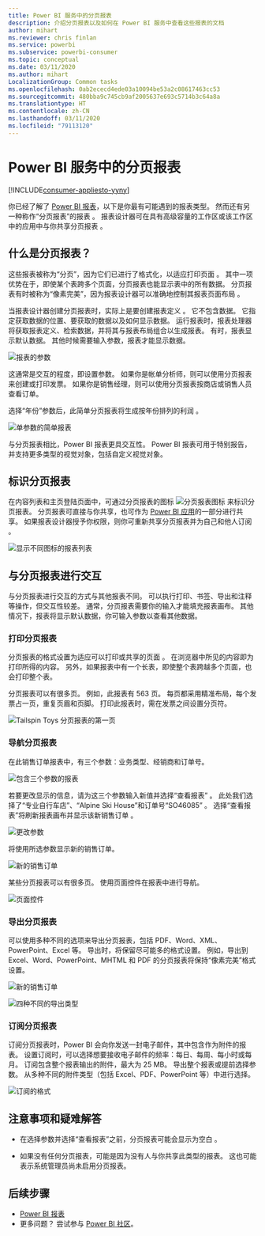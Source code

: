 ```yaml
---
title: Power BI 服务中的分页报表
description: 介绍分页报表以及如何在 Power BI 服务中查看这些报表的文档
author: mihart
ms.reviewer: chris finlan
ms.service: powerbi
ms.subservice: powerbi-consumer
ms.topic: conceptual
ms.date: 03/11/2020
ms.author: mihart
LocalizationGroup: Common tasks
ms.openlocfilehash: 0ab2ececd4ede03a10094be53a2c08617463cc53
ms.sourcegitcommit: 480bba9c745cb9af2005637e693c5714b3c64a8a
ms.translationtype: HT
ms.contentlocale: zh-CN
ms.lasthandoff: 03/11/2020
ms.locfileid: "79113120"
---
```

# <a name="paginated-reports-in-the-power-bi-service"></a>Power BI 服务中的分页报表

[!INCLUDE[consumer-appliesto-yyny](../includes/consumer-appliesto-yyny.md)]

你已经了解了 [Power BI 报表](end-user-reports.md)，以下是你最有可能遇到的报表类型。 然而还有另一种称作“分页报表”的报表  。 报表设计器可在具有高级容量的工作区或该工作区中的应用中与你共享分页报表  。 

## <a name="what-is-a-paginated-report"></a>什么是分页报表？

这些报表被称为“分页”，因为它们已进行了格式化，以适应打印页面  。 其中一项优势在于，即使某个表跨多个页面，分页报表也能显示表中的所有数据。 分页报表有时被称为“像素完美”，因为报表设计器可以准确地控制其报表页面布局  。

当报表设计器创建分页报表时，实际上是要创建报表定义   。 它不包含数据。 它指定获取数据的位置、要获取的数据以及如何显示数据。 运行报表时，报表处理器将获取报表定义、检索数据，并将其与报表布局组合以生成报表。 有时，报表显示默认数据。 其他时候需要输入参数，报表才能显示数据。 

   ![报表的参数](./media/end-user-paginated-report/power-bi-report-parameters.png)

这通常是交互的程度，即设置参数。 如果你是帐单分析师，则可以使用分页报表来创建或打印发票。 如果你是销售经理，则可以使用分页报表按商店或销售人员查看订单。 

选择“年份”参数后，此简单分页报表将生成按年份排列的利润  。 

![单参数的简单报表](./media/end-user-paginated-report/power-bi-report-simple.png)

与分页报表相比，Power BI 报表更具交互性。 Power BI 报表可用于特别报告，并支持更多类型的视觉对象，包括自定义视觉对象。

## <a name="identify-a-paginated-report"></a>标识分页报表

在内容列表和主页登陆页面中，可通过分页报表的图标 ![分页报表图标](media/end-user-paginated-report/power-bi-report-icon.png) 来标识分页报表。  分页报表可直接与你共享，也可作为 [Power BI 应用](end-user-apps.md)的一部分进行共享。 如果报表设计器授予你权限，则你可重新共享分页报表并为自己和他人订阅  。

![显示不同图标的报表列表](./media/end-user-paginated-report/power-bi-report-list.png)

## <a name="interact-with-a-paginated-report"></a>与分页报表进行交互

与分页报表进行交互的方式与其他报表不同。 可以执行打印、书签、导出和注释等操作，但交互性较差。 通常，分页报表需要你的输入才能填充报表画布。  其他情况下，报表将显示默认数据，你可输入参数以查看其他数据。

### <a name="print-a-paginated-report"></a>打印分页报表

分页报表的格式设置为适应可以打印或共享的页面  。 在浏览器中所见的内容即为打印所得的内容。 另外，如果报表中有一个长表，即使整个表跨越多个页面，也会打印整个表。 

分页报表可以有很多页。 例如，此报表有 563 页。 每页都采用精准布局，每个发票占一页，重复页眉和页脚。 打印此报表时，需在发票之间设置分页符。

   ![Tailspin Toys 分页报表的第一页](./media/end-user-paginated-report/power-bi-paginated-500.png)


### <a name="navigate-the-paginated-report"></a>导航分页报表

在此销售订单报表中，有三个参数：业务类型、经销商和订单号。 

![包含三个参数的报表](./media/end-user-paginated-report/power-bi-parameter.png)

若要更改显示的信息，请为这三个参数输入新值并选择“查看报表”  。 此处我们选择了“专业自行车店”、“Alpine Ski House”和订单号“SO46085”    。 选择“查看报表”将刷新报表画布并显示该新销售订单  。

![更改参数](./media/end-user-paginated-report/power-bi-order.png)

将使用所选参数显示新的销售订单。 

![新的销售订单](./media/end-user-paginated-report/power-bi-new-order.png)

某些分页报表可以有很多页。  使用页面控件在报表中进行导航。 

![页面控件](./media/end-user-paginated-report/power-bi-page.png)

### <a name="export-the-paginated-report"></a>导出分页报表
可以使用多种不同的选项来导出分页报表，包括 PDF、Word、XML、PowerPoint、Excel 等。 导出时，将保留尽可能多的格式设置。 例如，导出到 Excel、Word、PowerPoint、MHTML 和 PDF 的分页报表将保持“像素完美”格式设置。 

![新的销售订单](./media/end-user-paginated-report/power-bi-exporting.png)

![四种不同的导出类型](./media/end-user-paginated-report/power-bi-four.png)

### <a name="subscribe-to-the-paginated-report"></a>订阅分页报表
订阅分页报表时，Power BI 会向你发送一封电子邮件，其中包含作为附件的报表。 设置订阅时，可以选择想要接收电子邮件的频率：每日、每周、每小时或每月。 订阅包含整个报表输出的附件，最大为 25 MB。 导出整个报表或提前选择参数。 从多种不同的附件类型（包括 Excel、PDF、PowerPoint 等）中进行选择。  

![订阅的格式](./media/end-user-paginated-report/power-bi-export-list.png)

## <a name="considerations-and-troubleshooting"></a>注意事项和疑难解答

- 在选择参数并选择“查看报表”之前，分页报表可能会显示为空白  。

- 如果没有任何分页报表，可能是因为没有人与你共享此类型的报表。 这也可能表示系统管理员尚未启用分页报表。 

 

## <a name="next-steps"></a>后续步骤
- [Power BI 报表](end-user-reports.md)
- 更多问题？ 尝试参与 [Power BI 社区](https://community.powerbi.com/)。

